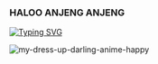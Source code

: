 ### HALOO ANJENG ANJENG
[![Typing SVG](https://readme-typing-svg.demolab.com/?lines=HALLO+ANJENG+ANJENG+MAU+NGAPAIN;MAU+NGEROD+YAA...?+HAYOO+NGAKU;😝+😝+😝+😝+😝+😝+😝+😝+😝+😝+😝+😝)](https://git.io/typing-svg)

![my-dress-up-darling-anime-happy](https://user-images.githubusercontent.com/88397313/224462663-6b5e62a4-0427-4a10-b1df-c19e0860afe6.gif)

<!--
**BOY-H4MZ4H/BOY-H4MZ4H** is a ✨ _special_ ✨ repository because its `README.md` (Brute) appears on your GitHub profile.

Here are some ideas to get you started:

- 🔭 I’m currently working on ...
- 🌱 I’m currently learning ...
- 👯 I’m looking to collaborate on ...
- 🤔 I’m looking for help with ...
- 💬 Ask me about ...
- 📫 How to reach me: ...
- 😄 Pronouns: ...
- ⚡ Fun fact: ...
-->
